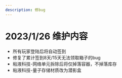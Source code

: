 ```yaml
---
description: 修bug
---
```


# 2023/1/26 维护内容

* 所有玩家登陆后将自动签到
* 修复了累计签到8天/15天无法领取箱子的bug
* 粘液科技-网络单元拆除后将仅掉落容器，不掉落库存
* 粘液科技-量子存储材质改为潜影盒
